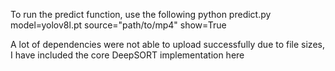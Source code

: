 To run the predict function, use the following
python predict.py model=yolov8l.pt source="path/to/mp4" show=True

A lot of dependencies were not able to upload successfully due to file sizes, I have included the core DeepSORT implementation here
